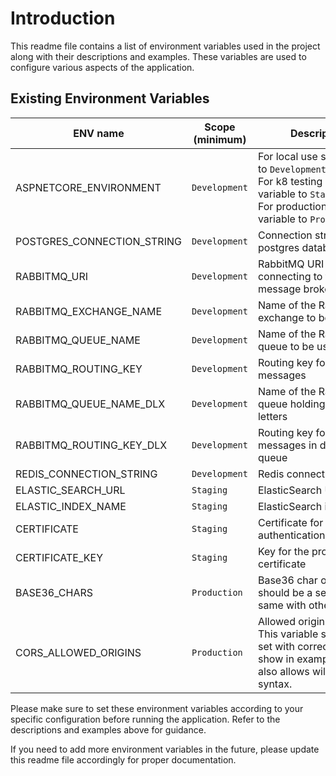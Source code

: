 ﻿# Introduction

This readme file contains a list of environment variables used in the project along with their descriptions and
examples. These variables are used to configure various aspects of the application.

## Existing Environment Variables

| ENV name                   | Scope (minimum) | Description                                                                                                                                      | Example                                                                                                                   |
|----------------------------|-----------------|--------------------------------------------------------------------------------------------------------------------------------------------------|---------------------------------------------------------------------------------------------------------------------------|
| ASPNETCORE_ENVIRONMENT     | `Development`   | For local use set variable to `Development`<br/>For k8 testing env set variable to `Staging`<br/>For production env set variable to `Production` | "Staging"                                                                                                                 |
| POSTGRES_CONNECTION_STRING | `Development`   | Connection string for the postgres database                                                                                                      | "Server=localhost;Port=5432;Database=pandatech_website;User Id=test;Password=test;Integrated Security=true;Pooling=true;" |
| RABBITMQ_URI               | `Development`   | RabbitMQ URI for connecting to the message broker                                                                                                | "amqp://test:test@localhost:5672"                                                                                         |
| RABBITMQ_EXCHANGE_NAME     | `Development`   | Name of the RabbitMQ exchange to be used                                                                                                         | "ca_audit_trail"                                                                                                          |
| RABBITMQ_QUEUE_NAME        | `Development`   | Name of the RabbitMQ queue to be used                                                                                                            | "ca_audit_entries"                                                                                                        |
| RABBITMQ_ROUTING_KEY       | `Development`   | Routing key for RabbitMQ messages                                                                                                                | "ca_audit_entries"                                                                                                        |
| RABBITMQ_QUEUE_NAME_DLX    | `Development`   | Name of the RabbitMQ queue holding dead letters                                                                                                  | "ca_dead_audit_entries"                                                                                                   |
| RABBITMQ_ROUTING_KEY_DLX   | `Development`   | Routing key for RabbitMQ messages in dead letter's queue                                                                                         | "ca_dead_audit_entries"                                                                                                   |
| REDIS_CONNECTION_STRING    | `Development`   | Redis connection string                                                                                                                          | "localhost:6379"                                                                                                          |
| ELASTIC_SEARCH_URL         | `Staging`       | ElasticSearch URL                                                                                                                                | "http://localhost:9200"                                                                                                   |
| ELASTIC_INDEX_NAME         | `Staging`       | ElasticSearch index name                                                                                                                         | "ca_audit_trail"                                                                                                          |
| CERTIFICATE                | `Staging`       | Certificate for authentication/encryption                                                                                                        | "some certificate"                                                                                                        |
| CERTIFICATE_KEY            | `Staging`       | Key for the provided certificate                                                                                                                 | "some certificate key"                                                                                                    |
| BASE36_CHARS               | `Production`    | Base36 char order which should be a secret and same with other services!                                                                         | "0123456789abcdefghijklmnopqrstuvwqyz"                                                                                    |
| CORS_ALLOWED_ORIGINS       | `Production`    | Allowed origins for CORS. This variable should be set with correct syntax show in example, which also allows wildcard syntax.                    | "https://*pandatech.it, https://scan.easypay.am"                                                                          |

Please make sure to set these environment variables according to your specific configuration before running the
application. Refer to the descriptions and examples above for guidance.

If you need to add more environment variables in the future, please update this readme file accordingly for proper
documentation.